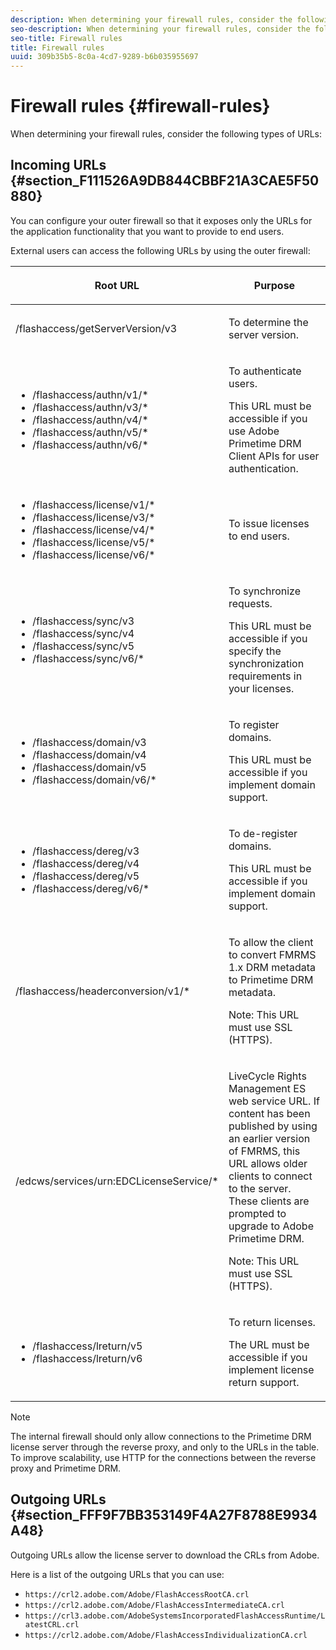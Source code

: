 ```yaml
---
description: When determining your firewall rules, consider the following types of URLs 
seo-description: When determining your firewall rules, consider the following types of URLs 
seo-title: Firewall rules
title: Firewall rules
uuid: 309b35b5-8c0a-4cd7-9289-b6b035955697
---
```


# Firewall rules {#firewall-rules}

When determining your firewall rules, consider the following types of URLs:

## Incoming URLs {#section_F111526A9DB844CBBF21A3CAE5F50880}

You can configure your outer firewall so that it exposes only the URLs for the application functionality that you want to provide to end users.

External users can access the following URLs by using the outer firewall: 

<table frame="all" colsep="1" rowsep="1" class="+ topic/table adobe-d/table " id="table_bqs_whz_n4"> 
 <thead class="- topic/thead "> 
  <tr rowsep="1" class="- topic/row "> 
   <th colname="1" class="- topic/entry entry"> <p class="- topic/p ">Root URL </p> </th> 
   <th colname="2" class="- topic/entry entry"> <p class="- topic/p ">Purpose </p> </th> 
  </tr> 
 </thead>
 <tbody class="- topic/tbody "> 
  <tr rowsep="1" class="- topic/row "> 
   <td colname="1" class="- topic/entry "><span class="filepath"> /flashaccess/getServerVersion/v3</span> </td> 
   <td colname="2" class="- topic/entry "> <p class="- topic/p ">To determine the server version. </p> </td> 
  </tr> 
  <tr rowsep="1" class="- topic/row "> 
   <td colname="1" class="- topic/entry "> 
    <ul id="ul_xr4_hdn_44"> 
     <li id="li_8C68877B0FAF427490BF826FB12BE2F2"><span class="filepath"> /flashaccess/authn/v1/*</span> </li> 
     <li id="li_BF44753FF42E40BD911D04996B962188"><span class="filepath"> /flashaccess/authn/v3/*</span> </li> 
     <li id="li_9B633CDDB3844644BD8E3BFE80FD1672"><span class="filepath"> /flashaccess/authn/v4/*</span> </li> 
     <li id="li_01B2E17BF4DB456383FD6E18E9DE28F5"><span class="filepath"> /flashaccess/authn/v5/*</span> </li> 
     <li id="li_096D349CCD7945B387CB80C3E99063C7"><span class="filepath"> /flashaccess/authn/v6/*</span> </li> 
    </ul> </td> 
   <td colname="2" class="- topic/entry "> <p class="- topic/p ">To authenticate users. </p> <p>This URL must be accessible if you use Adobe Primetime DRM Client APIs for user authentication. </p> </td> 
  </tr> 
  <tr rowsep="1" class="- topic/row "> 
   <td colname="1" class="- topic/entry "> 
    <ul id="ul_yxs_rdn_44"> 
     <li id="li_4BEB80F46E8D4D0F90F9998AB7FAAEB7"><span class="filepath"> /flashaccess/license/v1/*</span> </li> 
     <li id="li_20DDE5B03284436F9DEF794867AFBC53"><span class="filepath"> /flashaccess/license/v3/*</span> </li> 
     <li id="li_6555F8689FF945338579C58DADC2E36D"><span class="filepath"> /flashaccess/license/v4/*</span> </li> 
     <li id="li_5112283BDCF1457099056733B633FAF1"><span class="filepath"> /flashaccess/license/v5/*</span> </li> 
     <li id="li_F73A570E2C1A45E1BBF21C1468B90D3A"><span class="filepath"> /flashaccess/license/v6/*</span> </li> 
    </ul> </td> 
   <td colname="2" class="- topic/entry "> <p class="- topic/p ">To issue licenses to end users. </p> </td> 
  </tr> 
  <tr rowsep="1" class="- topic/row "> 
   <td colname="1" class="- topic/entry "> 
    <ul id="ul_ibl_5dn_44"> 
     <li id="li_3B984F500F6848EDBBA5ADC570417E34"><span class="filepath"> /flashaccess/sync/v3</span> </li> 
     <li id="li_3204CF10D68C4FDB97E369BD63FA3C2B"><span class="filepath"> /flashaccess/sync/v4</span> </li> 
     <li id="li_2222D27F73D0421396A4F0E18140B3F9"><span class="filepath"> /flashaccess/sync/v5</span> </li> 
     <li id="li_18020B7CE36B4C209F65FF01A00B6737"><span class="filepath"> /flashaccess/sync/v6/*</span> </li> 
    </ul> </td> 
   <td colname="2" class="- topic/entry "> <p class="- topic/p ">To synchronize requests. </p> <p>This URL must be accessible if you specify the synchronization requirements in your licenses. </p> </td> 
  </tr> 
  <tr rowsep="1" class="- topic/row "> 
   <td colname="1" class="- topic/entry "> 
    <ul id="ul_plq_ydn_44"> 
     <li id="li_61F51463E2BF4ABCA4F209754D8A8052"><span class="filepath"> /flashaccess/domain/v3</span> </li> 
     <li id="li_898E849D7EA24045978D35C336AEEAFE"><span class="filepath"> /flashaccess/domain/v4</span> </li> 
     <li id="li_CF7590FDAF694EDF9685434BE8EE10CA"><span class="filepath"> /flashaccess/domain/v5</span> </li> 
     <li id="li_CA73424FDFAA4BD8BBE2C1AD165D2C31"><span class="filepath"> /flashaccess/domain/v6/*</span> </li> 
    </ul> </td> 
   <td colname="2" class="- topic/entry "> <p class="- topic/p ">To register domains. </p> <p>This URL must be accessible if you implement domain support. </p> </td> 
  </tr> 
  <tr rowsep="1" class="- topic/row "> 
   <td colname="1" class="- topic/entry "> 
    <ul id="ul_btm_c2n_44"> 
     <li id="li_8A0DC38312CB4D3DBD313B3DE089D39E"><span class="filepath"> /flashaccess/dereg/v3</span> </li> 
     <li id="li_5BA24F70381F465F832FF28925B622C1"><span class="filepath"> /flashaccess/dereg/v4</span> </li> 
     <li id="li_C761F14F3C97479CBA5C255739E01A28"><span class="filepath"> /flashaccess/dereg/v5</span> </li> 
     <li id="li_23A8AABE7499488EB61B7ED27CC65098"><span class="filepath"> /flashaccess/dereg/v6/*</span> </li> 
    </ul> </td> 
   <td colname="2" class="- topic/entry "> <p class="- topic/p ">To de-register domains. </p> <p>This URL must be accessible if you implement domain support. </p> </td> 
  </tr> 
  <tr rowsep="1" class="- topic/row "> 
   <td colname="1" class="- topic/entry "><span class="filepath"> /flashaccess/headerconversion/v1/*</span> </td> 
   <td colname="2" class="- topic/entry "> <p class="- topic/p ">To allow the client to convert FMRMS 1.x DRM metadata to Primetime DRM metadata. </p> <p>Note:  This URL must use SSL (HTTPS). </p> </td> 
  </tr> 
  <tr rowsep="0" class="- topic/row "> 
   <td colname="1" class="- topic/entry "><span class="filepath"> /edcws/services/urn:EDCLicenseService/*</span> </td> 
   <td colname="2" class="- topic/entry "> <p class="- topic/p ">LiveCycle Rights Management ES web service URL. If content has been published by using an earlier version of FMRMS, this URL allows older clients to connect to the server. These clients are prompted to upgrade to Adobe Primetime DRM. </p> <p class="- topic/p ">Note: This URL must use SSL (HTTPS). </p> </td> 
  </tr> 
  <tr> 
   <td colname="1" class="- topic/entry "> 
    <ul id="ul_382B69AB07204DD596BB375132224D96"> 
     <li id="li_24B4D42BECF8405281C73B782F8E7310"><span class="filepath"> /flashaccess/lreturn/v5</span> </li> 
     <li id="li_6B79563205D1421F89131E650D71E83B"><span class="filepath"> /flashaccess/lreturn/v6</span> </li> 
    </ul> </td> 
   <td colname="2" class="- topic/entry "> <p>To return licenses. </p> <p> The URL must be accessible if you implement license return support. </p> </td> 
  </tr> 
 </tbody> 
</table>

>[!NOTE]
>
>The internal firewall should only allow connections to the Primetime DRM license server through the reverse proxy, and only to the URLs in the table. To improve scalability, use HTTP for the connections between the reverse proxy and Primetime DRM.

## Outgoing URLs {#section_FFF9F7BB353149F4A27F8788E9934A48}

Outgoing URLs allow the license server to download the CRLs from Adobe.

Here is a list of the outgoing URLs that you can use:

* `https://crl2.adobe.com/Adobe/FlashAccessRootCA.crl` 
* `https://crl2.adobe.com/Adobe/FlashAccessIntermediateCA.crl` 
* `https://crl3.adobe.com/AdobeSystemsIncorporatedFlashAccessRuntime/LatestCRL.crl` 
* `https://crl2.adobe.com/Adobe/FlashAccessIndividualizationCA.crl`

